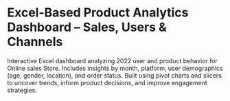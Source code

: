# Excel-Based Product Analytics Dashboard – Sales, Users & Channels
 Interactive Excel dashboard analyzing 2022 user and product behavior for Online sales Store.
Includes insights by month, platform, user demographics (age, gender, location), and order status.
Built using pivot charts and slicers to uncover trends, inform product decisions, and improve engagement strategies.


